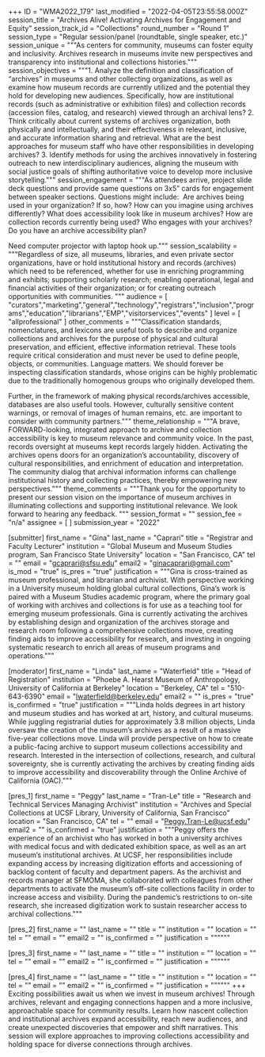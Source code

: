 +++
ID = "WMA2022_179"
last_modified = "2022-04-05T23:55:58.000Z"
session_title = "Archives Alive! Activating Archives for Engagement and Equity"
session_track_id = "Collections"
round_number = "Round 1"
session_type = "Regular session/panel (roundtable, single speaker, etc.)"
session_unique = """As centers for community, museums can foster equity and inclusivity. Archives research in museums invite new perspectives and transparency into institutional and collections histories."""
session_objectives = """1. Analyze the definition and classification of “archives” in museums and other collecting organizations, as well as examine how museum records are currently utilized and the potential they hold for developing new audiences. Specifically, how are institutional records (such as administrative or exhibition files) and collection records (accession files, catalog, and research) viewed through an archival lens?
2. Think critically about current systems of archives organization, both physically and intellectually, and their effectiveness in relevant, inclusive, and accurate information sharing and retrieval. What are the best approaches for museum staff who have other responsibilities in developing archives?
3. Identify methods for using the archives innovatively in fostering outreach to new interdisciplinary audiences, aligning the museum with social justice goals of shifting authoritative voice to develop more inclusive storytelling."""
session_engagement = """As attendees arrive, project slide deck questions and provide same questions on 3x5” cards for engagement between speaker sections.
Questions might include: 
Are archives being used in your organization? If so, how?
How can you imagine using archives differently?
What does accessibility look like in museum archives?
How are collection records currently being used?
Who engages with your archives?
Do you have an archive accessibility plan?

Need computer projector with laptop hook up."""
session_scalability = """Regardless of size, all museums, libraries, and even private sector organizations, have or hold institutional history and records (archives) which need to be referenced, whether for use in enriching programming and exhibits; supporting scholarly research; enabling operational, legal and financial activities of their organization; or for creating outreach opportunities with communities.
"""
audience = [ "curators","marketing","general","technology","registrars","inclusion","programs","education","librarians","EMP","visitorservices","events" ]
level = [ "allprofessional" ]
other_comments = """Classification standards, nomenclatures, and lexicons are useful tools to describe and organize collections and archives for the purpose of physical and cultural preservation, and efficient, effective information retrieval. These tools require critical consideration and must never be used to define people, objects, or communities. Language matters. We should forever be inspecting classification standards, whose origins can be highly problematic due to the traditionally homogenous groups who originally developed them.

Further, in the framework of making physical records/archives accessible, databases are also useful tools. However, culturally sensitive content warnings, or removal of images of human remains, etc. are important to consider with community partners."""
theme_relationship = """A brave, FORWARD-looking, integrated approach to archive and collection accessibility is key to museum relevance and community voice. In the past, records oversight at museums kept records largely hidden. Activating the archives opens doors for an organization’s accountability, discovery of cultural responsibilities, and enrichment of education and interpretation. The community dialog that archival information informs can challenge institutional history and collecting practices, thereby empowering new perspectives."""
theme_comments = """Thank you for the opportunity to present our session vision on the importance of museum archives in illuminating collections and supporting institutional relevance. We look forward to hearing any feedback.
"""
session_format = ""
session_fee = "n/a"
assignee = [  ]
submission_year = "2022"

[submitter]
first_name = "Gina"
last_name = "Caprari"
title = "Registrar and Faculty Lecturer"
institution = "Global Museum and Museum Studies program, San Francisco State University"
location = "San Francisco, CA"
tel = ""
email = "gcaprari@sfsu.edu"
email2 = "ginacaprari@gmail.com"
is_mod = "true"
is_pres = "true"
justification = """Gina is cross-trained as museum professional, and librarian and archivist. With perspective working in a University museum holding global cultural collections, Gina’s work is paired with a Museum Studies academic program, where the primary goal of working with archives and collections is for use as a teaching tool for emerging museum professionals. Gina is currently activating the archives by establishing design and organization of the archives storage and research room following a comprehensive collections move, creating finding aids to improve accessibility for research, and investing in ongoing systematic research to enrich all areas of museum programs and operations."""

[moderator]
first_name = "Linda"
last_name = "Waterfield"
title = "Head of Registration"
institution = "Phoebe A. Hearst Museum of Anthropology, University of California at Berkeley"
location = "Berkeley, CA"
tel = "510-643-6390"
email = "lwaterfield@berkeley.edu"
email2 = ""
is_pres = "true"
is_confirmed = "true"
justification = """Linda holds degrees in art history and museum studies and has worked at art, history, and cultural museums. While juggling registrarial duties for approximately 3.8 million objects, Linda oversaw the creation of the museum’s archives as a result of a massive five-year collections move. Linda will provide perspective on how to create a public-facing archive to support museum collections accessibility and research. Interested in the intersection of collections, research, and cultural sovereignty, she is currently activating the archives by creating finding aids to improve accessibility and discoverability through the Online Archive of California (OAC)."""

[pres_1]
first_name = "Peggy"
last_name = "Tran-Le"
title = "Research and Technical Services Managing Archivist"
institution = "Archives and Special Collections at UCSF Library, University of California, San Francisco"
location = "San Francisco, CA"
tel = ""
email = "Peggy.Tran-Le@ucsf.edu"
email2 = ""
is_confirmed = "true"
justification = """Peggy offers the experience of an archivist who has worked in both a university archives with medical focus and with dedicated exhibition space, as well as an art museum’s institutional archives.
At UCSF, her responsibilities include expanding access by increasing digitization efforts and accessioning of backlog content of faculty and department papers. 
As the archivist and records manager at SFMOMA, she collaborated with colleagues from other departments to activate the museum’s off-site collections facility in order to increase access and visibility. During the pandemic’s restrictions to on-site research, she increased digitization work to sustain researcher access to archival collections."""

[pres_2]
first_name = ""
last_name = ""
title = ""
institution = ""
location = ""
tel = ""
email = ""
email2 = ""
is_confirmed = ""
justification = """"""

[pres_3]
first_name = ""
last_name = ""
title = ""
institution = ""
location = ""
tel = ""
email = ""
email2 = ""
is_confirmed = ""
justification = """"""

[pres_4]
first_name = ""
last_name = ""
title = ""
institution = ""
location = ""
tel = ""
email = ""
email2 = ""
is_confirmed = ""
justification = """"""
+++
Exciting possibilities await us when we invest in museum archives! Through archives, relevant and engaging connections happen and a more inclusive, approachable space for community results. Learn how nascent collection and institutional archives expand accessibility, reach new audiences, and create unexpected discoveries that empower and shift narratives. This session will explore approaches to improving collections accessibility and holding space for diverse connections through archives.
